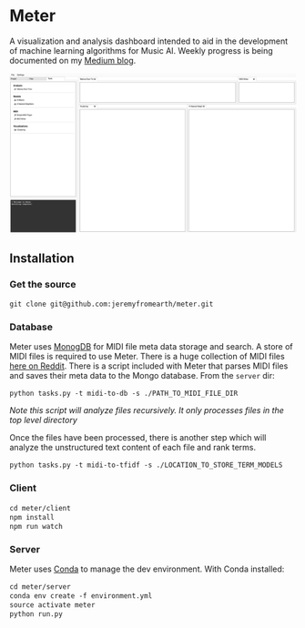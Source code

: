 # Meter
A visualization and analysis dashboard intended to aid in the development of machine learning algorithms for Music AI. Weekly progress is being documented on my [Medium blog](https://medium.com/@jeremy.from.earth). 

<img src='./docs/2017-01-20-progress.png'></img>

## Installation

### Get the source
```
git clone git@github.com:jeremyfromearth/meter.git
```

### Database
Meter uses [MonogDB](https://www.mongodb.com/) for MIDI file meta data storage and search. A store of MIDI files is required to use Meter. There is a huge collection of MIDI files [here on Reddit](https://www.reddit.com/r/WeAreTheMusicMakers/comments/3ajwe4/the_largest_midi_collection_on_the_internet/). There is a script included with Meter that parses MIDI files and saves their meta data to the Mongo database. From the `server` dir:
```
python tasks.py -t midi-to-db -s ./PATH_TO_MIDI_FILE_DIR
```
*Note this script will analyze files recursively. It only processes files in the top level directory*

Once the files have been processed, there is another step which will analyze the unstructured text content of each file and rank terms. 
```
python tasks.py -t midi-to-tfidf -s ./LOCATION_TO_STORE_TERM_MODELS
```
### Client
```
cd meter/client
npm install
npm run watch
```
### Server
Meter uses [Conda](https://www.continuum.io/Downloads) to manage the dev environment. With Conda installed:
```
cd meter/server
conda env create -f environment.yml
source activate meter
python run.py
```

